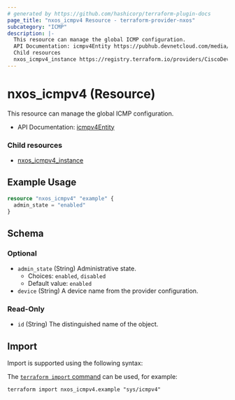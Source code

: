 ```yaml
---
# generated by https://github.com/hashicorp/terraform-plugin-docs
page_title: "nxos_icmpv4 Resource - terraform-provider-nxos"
subcategory: "ICMP"
description: |-
  This resource can manage the global ICMP configuration.
  API Documentation: icmpv4Entity https://pubhub.devnetcloud.com/media/dme-docs-10-2-2/docs/Routing%20and%20Forwarding/icmpv4:Entity/
  Child resources
  nxos_icmpv4_instance https://registry.terraform.io/providers/CiscoDevNet/nxos/latest/docs/resources/icmpv4_instance
---
```


# nxos_icmpv4 (Resource)

This resource can manage the global ICMP configuration.

- API Documentation: [icmpv4Entity](https://pubhub.devnetcloud.com/media/dme-docs-10-2-2/docs/Routing%20and%20Forwarding/icmpv4:Entity/)

### Child resources

- [nxos_icmpv4_instance](https://registry.terraform.io/providers/CiscoDevNet/nxos/latest/docs/resources/icmpv4_instance)

## Example Usage

```terraform
resource "nxos_icmpv4" "example" {
  admin_state = "enabled"
}
```

<!-- schema generated by tfplugindocs -->
## Schema

### Optional

- `admin_state` (String) Administrative state.
  - Choices: `enabled`, `disabled`
  - Default value: `enabled`
- `device` (String) A device name from the provider configuration.

### Read-Only

- `id` (String) The distinguished name of the object.

## Import

Import is supported using the following syntax:

The [`terraform import` command](https://developer.hashicorp.com/terraform/cli/commands/import) can be used, for example:

```shell
terraform import nxos_icmpv4.example "sys/icmpv4"
```
